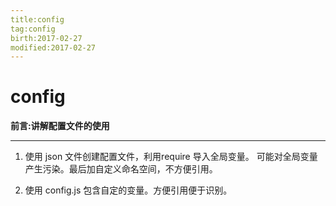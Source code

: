 ```yaml
---
title:config    
tag:config      
birth:2017-02-27      
modified:2017-02-27      
---
```


config
===
**前言:讲解配置文件的使用**

---

1. 使用 json 文件创建配置文件，利用require 导入全局变量。
可能对全局变量产生污染。最后加自定义命名空间，不方便引用。

2. 使用 config.js 包含自定的变量。方便引用便于识别。
